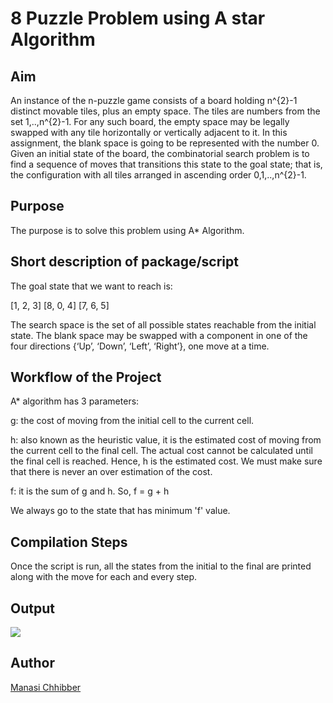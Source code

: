 # 8 Puzzle Problem using A star Algorithm

## Aim

An instance of the n-puzzle game consists of a board holding n^{2}-1 distinct movable tiles, plus an empty space. The tiles are numbers from the set 1,..,n^{2}-1. For any such board, the empty space may be legally swapped with any tile horizontally or vertically adjacent to it. In this assignment, the blank space is going to be represented with the number 0. Given an initial state of the board, the combinatorial search problem is to find a sequence of moves that transitions this state to the goal state; that is, the configuration with all tiles arranged in ascending order 0,1,..,n^{2}-1.


## Purpose

The purpose is to solve this problem using A* Algorithm.


## Short description of package/script

The goal state that we want to reach is:

[1, 2, 3]
[8, 0, 4]
[7, 6, 5] 

The search space is the set of all possible states reachable from the initial state. The blank space may be swapped with a component in one of the four directions {‘Up’, ‘Down’, ‘Left’, ‘Right’}, one move at a time.


## Workflow of the Project

A* algorithm has 3 parameters:

g: the cost of moving from the initial cell to the current cell.

h: also known as the heuristic value, it is the estimated cost of moving from the current cell to the final cell. The actual 
   cost cannot be calculated until the final cell is reached. Hence, h is the estimated cost. We must make sure that there is 
   never an over estimation of the cost.
   
f: it is the sum of g and h. So, f = g + h

We always go to the state that has minimum 'f' value.


## Compilation Steps

Once the script is run, all the states from the initial to the final are printed along with the move for each and every step.


## Output

<img src="../Subset Sum/Images/ss.png">


## Author

[Manasi Chhibber](https://github.com/Manasi2001)
